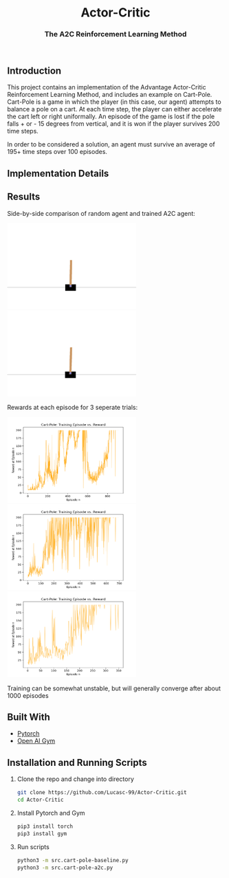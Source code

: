 
<p align="center">
  <h1 align="center">Actor-Critic</h1>
  <h3 align="center">The A2C Reinforcement Learning Method</h3>
</p>
<br />



<!-- ABOUT THE PROJECT -->
## Introduction
This project contains an implementation of the Advantage Actor-Critic Reinforcement Learning Method, and includes an example on Cart-Pole.
Cart-Pole is a game in which the player (in this case, our agent) attempts to balance a pole on a cart. At each time step, the player can either accelerate the cart left or right uniformally. An episode of the game is lost if the pole falls + or - 15 degrees from vertical, and it is won if the player survives 200 time steps. 

In order to be considered a solution, an agent must survive an average of 195+ time steps over 100 episodes.

## Implementation Details



<!-- Results -->
## Results

Side-by-side comparison of random agent and trained A2C agent:
<p float="left">  
    <img src="https://github.com/Lucasc-99/Actor-Critic/blob/master/res/solved-cartpole-v0_1.gif" width="300" height="200" />
    </br>
    <img src="https://github.com/Lucasc-99/Actor-Critic/blob/master/res/unsolved-cartpole-v0_2.gif" width="300" height="200" />
</p>


Rewards at each episode for 3 seperate trials:
<p float="left">
    <img src="https://github.com/Lucasc-99/Actor-Critic/blob/master/res/cartpoledata_1.png" width="300" height="200" />
    <img src="https://github.com/Lucasc-99/Actor-Critic/blob/master/res/cartpoledata_2.png" width="300" height="200" />
   <img src="https://github.com/Lucasc-99/Actor-Critic/blob/master/res/cartpoledata_3.png" width="300" height="200" />
</p>

Training can be somewhat unstable, but will generally converge after about 1000 episodes

## Built With

* [Pytorch](https://pytorch.org/)
* [Open AI Gym](https://gym.openai.com/)


<!-- Usage -->

## Installation and Running Scripts

1. Clone the repo and change into directory
   ```sh
   git clone https://github.com/Lucasc-99/Actor-Critic.git
   cd Actor-Critic
   ```
   
2. Install Pytorch and Gym
   ```sh
   pip3 install torch
   pip3 install gym
   ```
 
3. Run scripts
   ```sh
   python3 -m src.cart-pole-baseline.py
   python3 -m src.cart-pole-a2c.py
   ```

